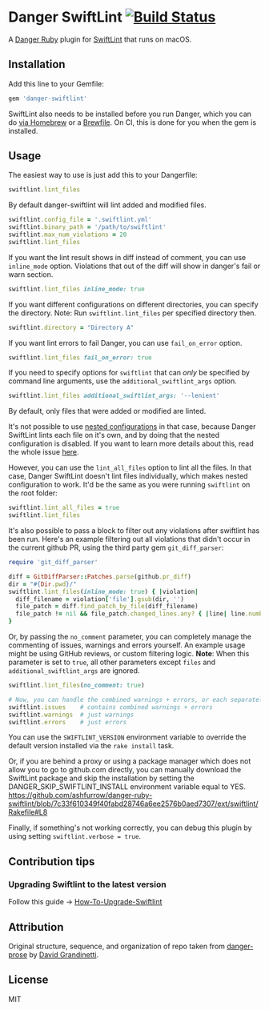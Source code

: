 # Danger SwiftLint [![Build Status](https://app.travis-ci.com/ashfurrow/danger-ruby-swiftlint.svg?branch=master)](https://app.travis-ci.com/ashfurrow/danger-ruby-swiftlint)

A [Danger Ruby](https://github.com/danger/danger) plugin for [SwiftLint](https://github.com/realm/SwiftLint) that runs on macOS.

## Installation

Add this line to your Gemfile:

```rb
gem 'danger-swiftlint'
```

SwiftLint also needs to be installed before you run Danger, which you can do [via Homebrew](https://github.com/realm/SwiftLint#installation) or a [Brewfile](https://github.com/Homebrew/homebrew-bundle). On CI, this is done for you when the gem is installed.

## Usage

The easiest way to use is just add this to your Dangerfile:

```rb
swiftlint.lint_files
```

By default danger-swiftlint will lint added and modified files. 

```rb
swiftlint.config_file = '.swiftlint.yml'
swiftlint.binary_path = '/path/to/swiftlint'
swiftlint.max_num_violations = 20
swiftlint.lint_files
```

If you want the lint result shows in diff instead of comment, you can use `inline_mode` option. Violations that out of the diff will show in danger's fail or warn section.

```rb
swiftlint.lint_files inline_mode: true
```

If you want different configurations on different directories, you can specify the directory. Note: Run `swiftlint.lint_files` per specified directory then.

```rb
swiftlint.directory = "Directory A"
```

If you want lint errors to fail Danger, you can use `fail_on_error` option.

```rb
swiftlint.lint_files fail_on_error: true
```

If you need to specify options for `swiftlint` that can _only_ be specified by command line arguments, use the `additional_swiftlint_args` option.

```rb
swiftlint.lint_files additional_swiftlint_args: '--lenient'
```

By default, only files that were added or modified are linted.

It's not possible to use [nested configurations](https://github.com/realm/SwiftLint#nested-configurations) in that case, because Danger SwiftLint lints each file on it's own, and by doing that the nested configuration is disabled. If you want to learn more details about this, read the whole issue [here](https://github.com/ashfurrow/danger-swiftlint/issues/4).

However, you can use the `lint_all_files` option to lint all the files. In that case, Danger SwiftLint doesn't lint files individually, which makes nested configuration to work. It'd be the same as you were running `swiftlint` on the root folder:

```ruby
swiftlint.lint_all_files = true
swiftlint.lint_files
```

It's also possible to pass a block to filter out any violations after swiftlint has been run. Here's an example filtering out all violations that didn't occur in the current github PR, using the third party gem `git_diff_parser`:

```ruby
require 'git_diff_parser'

diff = GitDiffParser::Patches.parse(github.pr_diff)
dir = "#{Dir.pwd}/"
swiftlint.lint_files(inline_mode: true) { |violation|
  diff_filename = violation['file'].gsub(dir, '')
  file_patch = diff.find_patch_by_file(diff_filename)
  file_patch != nil && file_patch.changed_lines.any? { |line| line.number == violation['line']}
}
```

Or, by passing the `no_comment` parameter, you can completely manage the commenting of issues, warnings and errors yourself. An example usage might be using GitHub reviews, or custom filtering logic. **Note**: When this parameter is set to `true`, all other parameters except `files` and `additional_swiftlint_args` are ignored.

```ruby
swiftlint.lint_files(no_comment: true)

# Now, you can handle the combined warnings + errors, or each separately commenting
swiftlint.issues    # contains combined warnings + errors
swiftlint.warnings  # just warnings
swiftlint.errors    # just errors
```

You can use the `SWIFTLINT_VERSION` environment variable to override the default version installed via the `rake install` task.

Or, if you are behind a proxy or using a package manager which does not allow you to go to github.com directly, you can manually download the SwiftLint package and skip the installation by setting the DANGER_SKIP_SWIFTLINT_INSTALL environment variable equal to YES.
<https://github.com/ashfurrow/danger-ruby-swiftlint/blob/7c33f610349f40fabd28746a6ee2576b0aed7307/ext/swiftlint/Rakefile#L8>


Finally, if something's not working correctly, you can debug this plugin by using setting `swiftlint.verbose = true`.

## Contribution tips
### Upgrading Swiftlint to the latest version
Follow this guide -> [How-To-Upgrade-Swiftlint](/ext/swiftlint/README.md)

## Attribution

Original structure, sequence, and organization of repo taken from [danger-prose](https://github.com/dbgrandi/danger-prose) by [David Grandinetti](https://github.com/dbgrandi/).

## License

MIT
